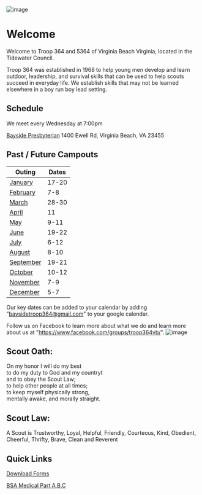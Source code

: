 ![image](https://github.com/user-attachments/assets/cb831912-79bc-486e-8e85-1976b45eb59c)




# Welcome
Welcome to Troop 364 and 5364 of Virginia Beach Virginia, located in the Tidewater Council.

Troop 364 was established in 1968 to help young men develop and learn outdoor, leadership, and survival skills that can be used to help scouts succeed in everyday life. We establish skills that may not be learned elsewhere in a boy run boy lead setting.


## Schedule
We meet every Wednesday at 7:00pm 

[Bayside Presbyterian](https://www.baysidepresby.org) 1400 Ewell Rd, Virginia Beach, VA 23455

## Past / Future Campouts

|Outing   |Dates|
|------   |-----|
|[January](./campouts/January-Outing.md)  |17-20|
|[February](./campouts/February-Outing.md) |7-8|
|[March](./campouts/March-Outing.md)|28-30|
|[April](./campouts/April-Outing.md)|11|
|[May](./campouts/May-Outing.md)|9-11|
|[June](./campouts/June-Outing.md)|19-22|
|[July](./campouts/July-Outing-(Summer-Camp).md)|6-12|
|[August](./campouts/August-Outing.md)|8-10|
|[September](./campouts/September-Outing.md)|19-21|
|[October](./campouts/October-Outing.md)|10-12|
|[November](./campouts/November-Outing.md)|7-9|
|[December](./campouts/December-Outing.md)|5-7|

Our key dates can be added to your calendar by adding "baysidetroop364@gmail.com" to your google calendar.

Follow us on Facebook to learn more about what we do and learn more about us at "https://www.facebook.com/groups/troop364vb/".
![image](https://github.com/user-attachments/assets/5d910256-5c41-41af-9c0a-d784e86b21de)




## Scout Oath:
On my honor I will do my best\
to do my duty to God and my countryt\
and to obey the Scout Law;\
to help other people at all times;\
to keep myself physically strong,\
mentally awake, and morally straight.



## Scout Law: 
A Scout is Trustworthy, Loyal, Helpful, Friendly, Courteous, Kind, Obedient, Cheerful, Thrifty, Brave, Clean and Reverent

## Quick Links

[Download Forms](https://github.com/Troop-364/T364-web/tree/main/docs/forms)

[BSA Medical Part A,B,C](https://www.scouting.org/health-and-safety/ahmr/)
